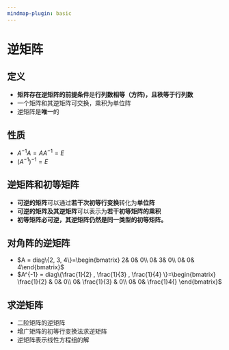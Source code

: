 ```yaml
---
mindmap-plugin: basic
---
```


# 逆矩阵

## 定义
- **矩阵存在逆矩阵的前提条件**是**行列数相等（方阵)，且秩等于行列数**
- 一个矩阵和其逆矩阵可交换，乘积为单位阵
- 逆矩阵是**唯一**的

## 性质
- $A^{-1}A=AA^{-1}=E$
- $(A^{-1})^{-1}=E$
## 逆矩阵和初等矩阵
- **可逆的矩阵**可以通过**若干次初等行变换**转化为**单位阵**
- **可逆的矩阵及其逆矩阵**可以表示为**若干初等矩阵的乘积**
- **初等矩阵必可逆，其逆矩阵仍然是同一类型的初等矩阵。**  

## 对角阵的逆矩阵
- $A = diag\{2, 3, 4\}=\begin{bmatrix}  2&  0& 0\\  0&  3& 0\\  0&  0& 4\end{bmatrix}$
- $A^{-1} = diag\{\frac{1}{2} , \frac{1}{3} , \frac{1}{4} \}=\begin{bmatrix}  \frac{1}{2} &  0& 0\\  0&  \frac{1}{3} & 0\\  0&  0& \frac{1}4{} \end{bmatrix}$

## 求逆矩阵
- 二阶矩阵的逆矩阵
- 增广矩阵的初等行变换法求逆矩阵
- 逆矩阵表示线性方程组的解